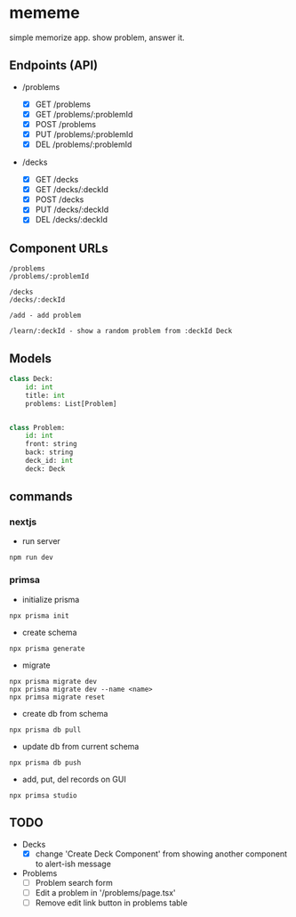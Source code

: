 # mememe

simple memorize app.
show problem, answer it.

## Endpoints (API)

- /problems

  - [x] GET /problems
  - [x] GET /problems/:problemId
  - [x] POST /problems
  - [x] PUT /problems/:problemId
  - [x] DEL /problems/:problemId

- /decks
  - [x] GET /decks
  - [x] GET /decks/:deckId
  - [x] POST /decks
  - [x] PUT /decks/:deckId
  - [x] DEL /decks/:deckId

## Component URLs

```
/problems
/problems/:problemId

/decks
/decks/:deckId

/add - add problem

/learn/:deckId - show a random problem from :deckId Deck
```

## Models

```python
class Deck:
    id: int
    title: int
    problems: List[Problem]


class Problem:
    id: int
    front: string
    back: string
    deck_id: int
    deck: Deck
```

## commands

### nextjs

- run server

```
npm run dev
```

### primsa

- initialize prisma

```
npx prisma init
```

- create schema

```
npx prisma generate
```

- migrate

```
npx prisma migrate dev
npx prisma migrate dev --name <name>
npx primsa migrate reset
```

- create db from schema

```
npx prisma db pull
```

- update db from current schema

```
npx prisma db push
```

- add, put, del records on GUI

```
npx primsa studio
```

## TODO

- Decks
  - [x] change 'Create Deck Component' from showing another component to alert-ish message

- Problems
  - [ ] Problem search form
  - [ ] Edit a problem in '/problems/page.tsx'
  - [ ] Remove edit link button in problems table
